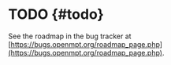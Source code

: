 
TODO {#todo}
====


See the roadmap in the bug tracker at
[https://bugs.openmpt.org/roadmap_page.php](https://bugs.openmpt.org/roadmap_page.php).

